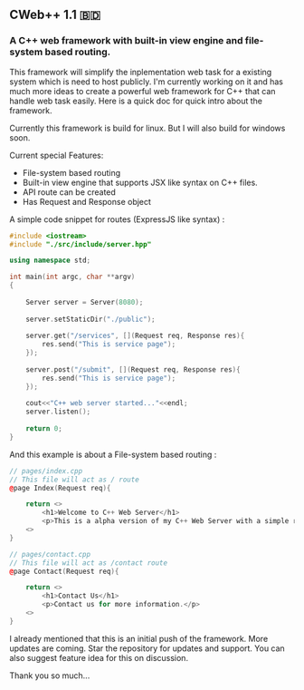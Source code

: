 ## CWeb++ 1.1 🇧🇩
### A C++ web framework with built-in view engine and file-system based routing.

This framework will simplify the inplementation web task for a existing system which is need to host publicly. I'm currently working on it and has much more ideas to create a powerful web framework for C++ that can handle web task easily. Here is a quick doc for quick intro about the framework.

Currently this framework is build for linux. But I will also build for windows soon.

Current special Features:
- File-system based routing
- Built-in view engine that supports JSX like syntax on C++ files.
- API route can be created
- Has Request and Response object


A simple code snippet for routes (ExpressJS like syntax) : 
```cpp
#include <iostream>
#include "./src/include/server.hpp"

using namespace std;

int main(int argc, char **argv)
{
	
	Server server = Server(8080);
	
	server.setStaticDir("./public");
	
	server.get("/services", [](Request req, Response res){
		res.send("This is service page");
	});
	
	server.post("/submit", [](Request req, Response res){
		res.send("This is service page");
	});
	
	cout<<"C++ web server started..."<<endl;
	server.listen();
	
	return 0;
}
```

And this example is about a File-system based routing : 
```cpp
// pages/index.cpp
// This file will act as / route
@page Index(Request req){

    return <>
        <h1>Welcome to C++ Web Server</h1>
        <p>This is a alpha version of my C++ Web Server with a simple render Engine!</p>
    <>
}
```
```cpp
// pages/contact.cpp
// This file will act as /contact route
@page Contact(Request req){

    return <>
        <h1>Contact Us</h1>
        <p>Contact us for more information.</p>
    <>
}
```

I already mentioned that this is an initial push of the framework. More updates are coming. Star the repository for updates and support. You can also suggest feature idea for this on discussion.

Thank you so much...

